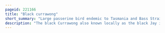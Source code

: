 ```yaml
---
pageid: 221166
title: "Black currawong"
short_summary: "Large passerine bird endemic to Tasmania and Bass Strait islands"
description: "The black Currawong also known locally as the black Jay is a large Passerine Bird endemic to tasmania and the nearby Islands in Bass Strait. It is one of three Currawongs in the Genus Strepera closely related to Butcherbirds and australian Magpies within the artamidae Family. It is a large crow-like Bird, around 50 Cm long on Average, with yellow Irises, a heavy Bill, and black Plumage with white Wing Patches. The male and female are similar in appearance. Three Subspecies are recognised one of which is strepera fuliginosa Colei of king Island which is vulnerable to extinction."
---
```

